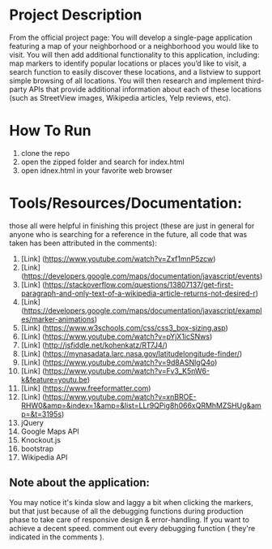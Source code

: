 # Project Description 
From the official project page:
You will develop a single-page application featuring a map of your neighborhood or a neighborhood you would like to visit. You will then add additional functionality to this application, including: map markers to identify popular locations or places you’d like to visit, a search function to easily discover these locations, and a listview to support simple browsing of all locations. You will then research and implement third-party APIs that provide additional information about each of these locations (such as StreetView images, Wikipedia articles, Yelp reviews, etc).
# How To Run
1. clone the repo
2. open the zipped folder and search for index.html
3. open idnex.html in your favorite web browser
# Tools/Resources/Documentation:
those all were helpful in finishing this project (these are just in general for anyone who is searching for a reference in the future, all code that was taken has been attributed in the comments):
1. [Link] (https://www.youtube.com/watch?v=Zxf1mnP5zcw)
2. [Link] (https://developers.google.com/maps/documentation/javascript/events)
3. [Link] (https://stackoverflow.com/questions/13807137/get-first-paragraph-and-only-text-of-a-wikipedia-article-returns-not-desired-r)
4. [Link] (https://developers.google.com/maps/documentation/javascript/examples/marker-animations)
5. [Link] (https://www.w3schools.com/css/css3_box-sizing.asp)
6. [Link] (https://www.youtube.com/watch?v=pYjX1icSNws)
7. [Link] (http://jsfiddle.net/kohenkatz/RT7J4/)
8. [Link] (https://mynasadata.larc.nasa.gov/latitudelongitude-finder/)
9. [Link] (https://www.youtube.com/watch?v=9d8ASNlgQ4o)
10. [Link] (https://www.youtube.com/watch?v=Fv3_K5nW6-k&feature=youtu.be)
11. [Link] (https://www.freeformatter.com)
12. [Link] (https://www.youtube.com/watch?v=xnBROE-RHW0&amp=&index=1&amp=&list=LLr9QPig8h066xQRMhMZSHUg&amp=&t=3195s)
13. jQuery
14. Google Maps API
15. Knockout.js
16. bootstrap
17. Wikipedia API
## Note about the application:
You may notice it's kinda slow and laggy a bit when clicking the markers, but that just because of all the debugging functions during production phase to take care of responsive design & error-handling. If you want to achieve a decent speed. comment out every debugging function ( they're indicated in the comments ). 
